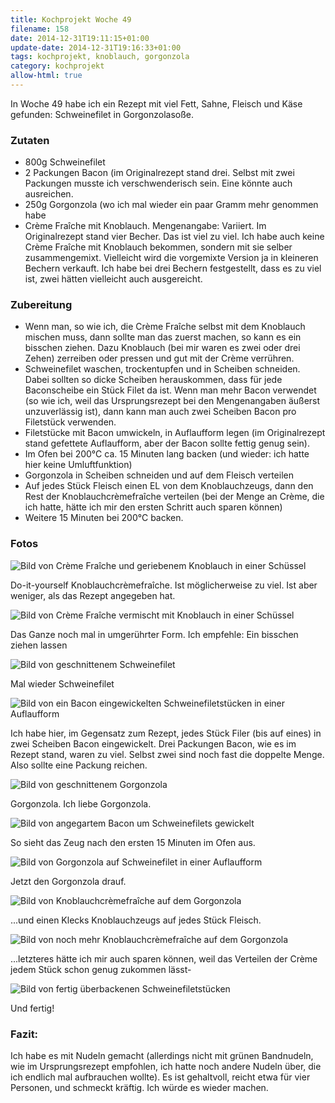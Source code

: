 ```yaml
---
title: Kochprojekt Woche 49
filename: 158
date: 2014-12-31T19:11:15+01:00
update-date: 2014-12-31T19:16:33+01:00
tags: kochprojekt, knoblauch, gorgonzola
category: kochprojekt
allow-html: true
---
```

<p>In Woche 49 habe ich ein Rezept mit viel Fett, Sahne, Fleisch und Käse gefunden: Schweinefilet in Gorgonzolasoße.</p>
<h3>Zutaten</h3>
<ul>
<li>800g Schweinefilet</li>
<li>2 Packungen Bacon (im Originalrezept stand drei. Selbst mit zwei Packungen musste ich verschwenderisch sein. Eine könnte auch ausreichen.</li>
<li>250g Gorgonzola (wo ich mal wieder ein paar Gramm mehr genommen habe</li>
<li>Crème Fraîche mit Knoblauch. Mengenangabe: Variiert. Im Originalrezept stand vier Becher. Das ist viel zu viel. Ich habe auch keine Crème Fraîche mit Knoblauch bekommen, sondern mit sie selber zusammengemixt. Vielleicht wird die vorgemixte Version ja in kleineren Bechern verkauft. Ich habe bei drei Bechern festgestellt, dass es zu viel ist, zwei hätten vielleicht auch ausgereicht.</li>
</ul>
<h3>Zubereitung</h3>
<ul>
<li>Wenn man, so wie ich, die Crème Fraîche selbst mit dem Knoblauch mischen muss, dann sollte man das zuerst machen, so kann es ein bisschen ziehen. Dazu Knoblauch (bei mir waren es zwei oder drei Zehen) zerreiben oder pressen und gut mit der Crème verrühren.</li>
<li>Schweinefilet waschen, trockentupfen und in Scheiben schneiden. Dabei sollten so dicke Scheiben herauskommen, dass für jede Baconscheibe ein Stück Filet da ist. Wenn man mehr Bacon verwendet (so wie ich, weil das Ursprungsrezept bei den Mengenangaben äußerst unzuverlässig ist), dann kann man auch zwei Scheiben Bacon pro Filetstück verwenden.</li>
<li>Filetstücke mit Bacon umwickeln, in Auflaufform legen (im Originalrezept stand gefettete Auflaufform, aber der Bacon sollte fettig genug sein).</li>
<li>Im Ofen bei 200°C ca. 15 Minuten lang backen (und wieder: ich hatte hier keine Umluftfunktion)</li>
<li>Gorgonzola in Scheiben schneiden und auf dem Fleisch verteilen</li>
<li>Auf jedes Stück Fleisch einen EL von dem Knoblauchzeugs, dann den Rest der Knoblauchcrèmefraîche verteilen (bei der Menge an Crème, die ich hatte, hätte ich mir den ersten Schritt auch sparen können)</li>
<li>Weitere 15 Minuten bei 200°C backen.</li>
</ul>
<h3>Fotos</h3>
<img src="https://www.strangerthanusual.de/hosted_files/458/download" alt="Bild von Crème Fraîche und geriebenem Knoblauch in einer Schüssel">
<p>Do-it-yourself Knoblauchcrèmefraîche. Ist möglicherweise zu viel. Ist aber weniger, als das Rezept angegeben hat.</p>
<img src="https://www.strangerthanusual.de/hosted_files/459/download" alt="Bild von Crème Fraîche vermischt mit Knoblauch in einer Schüssel">
<p>Das Ganze noch mal in umgerührter Form. Ich empfehle: Ein bisschen ziehen lassen</p>
<img src="https://www.strangerthanusual.de/hosted_files/460/download" alt="Bild von geschnittenem Schweinefilet">
<p>Mal wieder Schweinefilet</p>
<img src="https://www.strangerthanusual.de/hosted_files/461/download" alt="Bild von ein Bacon eingewickelten Schweinefiletstücken in einer Auflaufform">
<p>Ich habe hier, im Gegensatz zum Rezept, jedes Stück Filer (bis auf eines) in zwei Scheiben Bacon eingewickelt. Drei Packungen Bacon, wie es im Rezept stand, waren zu viel. Selbst zwei sind noch fast die doppelte Menge. Also sollte eine Packung reichen.</p>
<img src="https://www.strangerthanusual.de/hosted_files/462/download" alt="Bild von geschnittenem Gorgonzola">
<p>Gorgonzola. Ich liebe Gorgonzola.</p>
<img src="https://www.strangerthanusual.de/hosted_files/463/download" alt="Bild von angegartem Bacon um Schweinefilets gewickelt">
<p>So sieht das Zeug nach den ersten 15 Minuten im Ofen aus.</p>
<img src="https://www.strangerthanusual.de/hosted_files/464/download" alt="Bild von Gorgonzola auf Schweinefilet in einer Auflaufform">
<p>Jetzt den Gorgonzola drauf.</p>
<img src="https://www.strangerthanusual.de/hosted_files/465/download" alt="Bild von Knoblauchcrèmefraîche auf dem Gorgonzola">
<p>...und einen Klecks Knoblauchzeugs auf jedes Stück Fleisch.</p>
<img src="https://www.strangerthanusual.de/hosted_files/466/download" alt="Bild von noch mehr Knoblauchcrèmefraîche auf dem Gorgonzola">
<p>...letzteres hätte ich mir auch sparen können, weil das Verteilen der Crème jedem Stück schon genug zukommen lässt-</p>
<img src="https://www.strangerthanusual.de/hosted_files/467/download" alt="Bild von fertig überbackenen Schweinefiletstücken">
<p>Und fertig!</p>
<h3>Fazit:</h3>
<p>Ich habe es mit Nudeln gemacht (allerdings nicht mit grünen Bandnudeln, wie im Ursprungsrezept empfohlen, ich hatte noch andere Nudeln über, die ich endlich mal aufbrauchen wollte). Es ist gehaltvoll, reicht etwa für vier Personen, und schmeckt kräftig. Ich würde es wieder machen.</p>
